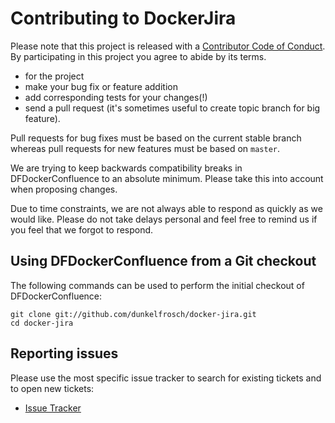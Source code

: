 # Contributing to DockerJira

Please note that this project is released with a [Contributor Code of Conduct](CONTRIBUTING_COC.md). By participating in this project you agree to abide by its terms.

* for the project
* make your bug fix or feature addition
* add corresponding tests for your changes(!)
* send a pull request (it's sometimes useful to create topic branch for big feature).

Pull requests for bug fixes must be based on the current stable branch whereas pull requests for new features must be based on `master`.

We are trying to keep backwards compatibility breaks in DFDockerConfluence to an absolute minimum. Please take this into account when proposing changes.

Due to time constraints, we are not always able to respond as quickly as we would like. Please do not take delays personal and feel free to remind us if you feel that we forgot to respond.

## Using DFDockerConfluence from a Git checkout

The following commands can be used to perform the initial checkout of DFDockerConfluence:

    git clone git://github.com/dunkelfrosch/docker-jira.git
    cd docker-jira

## Reporting issues

Please use the most specific issue tracker to search for existing tickets and to open new tickets:
* [Issue Tracker](https://github.com/dunkelfrosch/docker-jira/issues)
